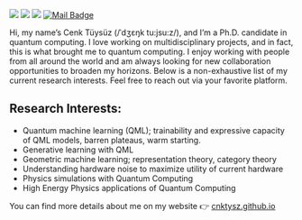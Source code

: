 [![](https://img.shields.io/badge/Twitter-%231DA1F2.svg?&style=?style=plastic&logo=appveyor&logo=twitter&logoColor=white)](https://twitter.com/cenk_tuysuz)
[![](https://img.shields.io/badge/Google%20Scholar-%2312100E.svg?&style=?style=plastic&logo=appveyor&logo=google-scholar&logoColor=white)](https://scholar.google.com.tr/citations?user=NSEK9ssAAAAJ&hl=en)
[![](https://img.shields.io/badge/LinkedIn-%230077B5.svg?&style=?style=plastic&logo=appveyor&logo=linkedin&logoColor=white)](https://www.linkedin.com/in/cenk-tuysuz/)
[![Mail Badge](https://img.shields.io/badge/Contact%20Me-c14438?style=?style=plastic&logo=appveyor&logo=gmail&logoColor=white&link=mailto:cenktuysuz@gmail.com)](mailto:cenktuysuz@gmail.com)

Hi, my name’s Cenk Tüysüz (/ˈdʒɛŋk tu:jsu:z/), and I’m a Ph.D. candidate in quantum computing. I love working on multidisciplinary projects, and in fact, this is what brought me to quantum computing. I enjoy working with people from all around the world and am always looking for new collaboration opportunities to broaden my horizons. Below is a non-exhaustive list of my current research interests. Feel free to reach out via your favorite platform.

## Research Interests:
- Quantum machine learning (QML); trainability and expressive capacity of QML models, barren plateaus, warm starting.
- Generative learning with QML
- Geometric machine learning; representation theory, category theory
- Understanding hardware noise to maximize utility of current hardware
- Physics simulations with Quantum Computing
- High Energy Physics applications of Quantum Computing

You can find more details about me on my website 👉 [cnktysz.github.io](https://cnktysz.github.io/)


